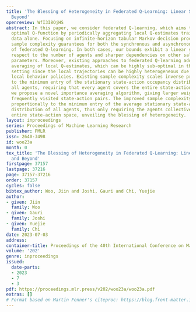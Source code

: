 ```yaml
---
title: 'The Blessing of Heterogeneity in Federated Q-Learning: Linear Speedup and
  Beyond'
openreview: WfI3I8OjHS
abstract: In this paper, we consider federated Q-learning, which aims to learn an
  optimal Q-function by periodically aggregating local Q-estimates trained on local
  data alone. Focusing on infinite-horizon tabular Markov decision processes, we provide
  sample complexity guarantees for both the synchronous and asynchronous variants
  of federated Q-learning. In both cases, our bounds exhibit a linear speedup with
  respect to the number of agents and sharper dependencies on other salient problem
  parameters. Moreover, existing approaches to federated Q-learning adopt an equally-weighted
  averaging of local Q-estimates, which can be highly sub-optimal in the asynchronous
  setting since the local trajectories can be highly heterogeneous due to different
  local behavior policies. Existing sample complexity scales inverse proportionally
  to the minimum entry of the stationary state-action occupancy distributions over
  all agents, requiring that every agent covers the entire state-action space. Instead,
  we propose a novel importance averaging algorithm, giving larger weights to more
  frequently visited state-action pairs. The improved sample complexity scales inverse
  proportionally to the minimum entry of the average stationary state-action occupancy
  distribution of all agents, thus only requiring the agents collectively cover the
  entire state-action space, unveiling the blessing of heterogeneity.
layout: inproceedings
series: Proceedings of Machine Learning Research
publisher: PMLR
issn: 2640-3498
id: woo23a
month: 0
tex_title: 'The Blessing of Heterogeneity in Federated Q-Learning: Linear Speedup
  and Beyond'
firstpage: 37157
lastpage: 37216
page: 37157-37216
order: 37157
cycles: false
bibtex_author: Woo, Jiin and Joshi, Gauri and Chi, Yuejie
author:
- given: Jiin
  family: Woo
- given: Gauri
  family: Joshi
- given: Yuejie
  family: Chi
date: 2023-07-03
address: 
container-title: Proceedings of the 40th International Conference on Machine Learning
volume: '202'
genre: inproceedings
issued:
  date-parts:
  - 2023
  - 7
  - 3
pdf: https://proceedings.mlr.press/v202/woo23a/woo23a.pdf
extras: []
# Format based on Martin Fenner's citeproc: https://blog.front-matter.io/posts/citeproc-yaml-for-bibliographies/
---
```

